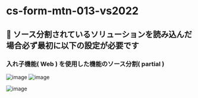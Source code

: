 # cs-form-mtn-013-vs2022

## 🔴 ソース分割されているソリューションを読み込んだ場合必ず最初に以下の設定が必要です

### 入れ子機能( Web ) を使用した機能のソース分割( partial )

![image](https://github.com/winofsql/cs-form-mtn-013-vs2022/assets/1501327/8b19e33f-2f4a-4f84-be5d-64d209f86252)
![image](https://github.com/winofsql/cs-form-mtn-013-vs2022/assets/1501327/3507fc8e-41d0-4173-9804-b88adb7c96ee)

![image](https://github.com/winofsql/cs-form-mtn-013-vs2022/assets/1501327/1f84407b-6a82-4b47-b8db-42a90bc6319f)
